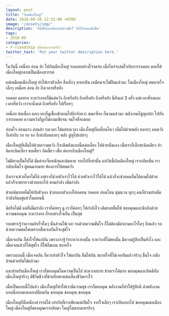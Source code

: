 ```yaml
---
layout: post
title: "กับเมืองใหญ่"
date: 2018-09-26 22:52:00 +0700
image: '/assets/img/'
description: 'ที่นี่มีใครเหนื่อยกันบ้างมั๊ย? ได้โปรดยกมือขึ้น'
tags:
- 2018-09
categories:
- F-riendship เพื่อนและกำลังใจ
twitter_text: 'Put your twitter description here.'
---
```

ในวันนี้ เหนื่อย อ่อน ล้า ไปกับเมืองใหญ่ รอคอยอย่างใจจดจ่อ เมื่อไหร่จะสมใจกับการรอคอย คอยให้เมืองใหญ่กลายเป็นเมืองสวรรค์

แต่เหมือนเมืองใหญ่ ทำให้เราตัวเล็ก สิ่งเล็กๆ หายกลืน เหมือนจะไม่ฝืนแล้วนะ ในเมืองใหญ่ ลมหายใจเล็กๆ เหนื่อย อ่อน ล้า ถึงเวลาหรือยัง

รอคอย คอยรอ ระหว่างรอก็มีแต่หวัง ถึงหรือยัง ถึงหรือยัง ถึงหรือยัง นี่ยังแค่ 3 ครั้ง แต่เวลาที่รอและเวลาที่หวัง เราจะนั่งแต่ ถึงหรือยัง ไปเรื่อยๆ

เหนื่อย ต่อเนื่อง และเวลาก็ดูเชื่องช้าตามไปอีกจังหวะ ขณะที่รอ ก็นานแล้วนะ พลังงานก็สูญเปล่า ไปกับการรอคอย ความหวังก็ถูกไต่ถามเสียจน จนใจที่จะตอบ

อ่อนใจ อ่อนแรง อ่อนล้า รอเวลา ได้แต่รอเวลา เมืองใหญ่ก็เคลื่อนไหว เต็มไปด้วยพลัง หลายๆ คนหวัง ก็เท่ากับ รอ รอ รอ ก็เท่ากับหลายๆ พลัง สูญไปเปล่าๆ

เมืองใหญ่ที่เต็มไปด้วยความหวัง ก็จะมีพลังแบบนี้หล่อเลี้ยง ไปด้วยนั่นเอง เมื่อเราก็เล็กซะนิดเดียว ถ้าคิดจะบิดเบี้ยว ขบเคี้ยว กัดเขี้ยว เพื่อ ต่อกรกับเมืองใหญ่?

ไม่มีทางเป็นไปได้ มีแต่จะเจ็บหนักและล้มหาย จากไปก็เท่านั้น แต่วันนี้กับเมืองใหญ่ เรากลับเห็น เรากลับเห็นใจ ผู้คนมากมาย ต้องการให้สมหวัง

ถึงเราจะช่วยใครไม่ได้ แต่เราก็ช่วยตัวเราไว้ได้ ช่วยตัวเราไว้ให้ได้ แล้วก็จะช่วยคนอื่นได้ตามไปด้วย แล้วก็จะขยายวงช่วยออกไป ตามกำลัง เต็มกำลัง

ช่วยเติมรอยยิ้มให้กับตัวเอง ช่วยบอกตัวเองให้อดทน รอคอย อ่อนโยน นุ่มนวล ทุกๆ คนก็ล้วนทำเต็มกำลังกันอยู่แล้วในตอนนี้

ดีหรือไม่ดี แต่ก็เต็มกำลัง เราก็ค่อยๆ ดู เราก็ค่อยๆ ให้กำลังใจ เติมรอยยิ้มให้ ขอบคุณและนึกถึงด้วยความขอบคุณ ระหว่างรอ ก็รออย่างใจเย็น เป็นสุข

รอเพราะรู้ว่าความสำเร็จใดๆ  นั้นล้วนใช้เวลา รอด้วยความมั่นใจ ก็ไม่ต้องมีคำถามอะไรใดๆ อีกแล้ว รอด้วยความสดใสเพราะเมื่อเจอกันก็จะสุขใจ

เมื่อเจอกัน ก็ส่งใจให้แก่กัน เพราะเรารู้ว่าระหว่างรอนั้น ระหว่างที่ไม่พบนั้น มีความรู้สึกเป็นยังไง และเมื่อเจอแล้วก็ให้สุขใจ ก็ให้อิ่มเอม สบายใจ

เพราะแบบนี้ เมื่อเจอกัน ก็ควรส่งหัวใจ ให้แก่กัน ยิ้มให้กัน สบายใจที่ได้เจอกันแล้วจริงๆ ชื่นใจ กลับบ้านด้วยกันได้แล้วนะ

และสำหรับเมืองใหญ่ เราก็ขอบคุณในความเป็นไป สะดวกสบาย ช่วยเราได้มาก ขอบคุณและยินดีกับเมืองใหญ่จริงๆ มีชีวิตชีวาที่ช่วยรักษาหล่อเลี้ยงชีวิตเราไว้

เมื่อเป็นแบบนี้ไปแล้ว เมืองใหญ่ก็ทำให้เรามีความสุข เราก็ขอบคุณ พลังงานก็ทำให้รู้สึกดี ส่งพลังงานแบบนี้ออกมาแลกเปลี่ยนกัน ขอบคุณ ขอบคุณ ขอบคุณ

เมืองใหญ่ก็คือเมืองสวรรค์ได้ เท่ากับที่เราเพียงแค่เปิดใจ จากใจเล็กๆ เราเปิดออกไป ขอบคุณเธอเมืองใหญ่ เมืองใหญ่ก็ขอบคุณเรากลับมา ใหญ่โตมากมายจริงๆ
